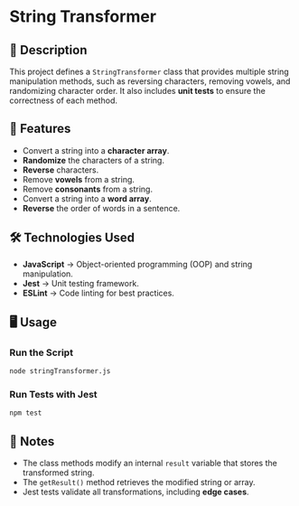 # String Transformer

## 📌 Description
This project defines a `StringTransformer` class that provides multiple string manipulation methods, such as reversing characters, removing vowels, and randomizing character order. It also includes **unit tests** to ensure the correctness of each method.

## 🚀 Features
- Convert a string into a **character array**.
- **Randomize** the characters of a string.
- **Reverse** characters.
- Remove **vowels** from a string.
- Remove **consonants** from a string.
- Convert a string into a **word array**.
- **Reverse** the order of words in a sentence.

## 🛠️ Technologies Used
- **JavaScript** → Object-oriented programming (OOP) and string manipulation.
- **Jest** → Unit testing framework.
- **ESLint** → Code linting for best practices.

## 🖥️ Usage
### **Run the Script**
```bash
node stringTransformer.js
```
### **Run Tests with Jest**
```bash
npm test
```

## 📌 Notes
- The class methods modify an internal `result` variable that stores the transformed string.
- The `getResult()` method retrieves the modified string or array.
- Jest tests validate all transformations, including **edge cases**.

